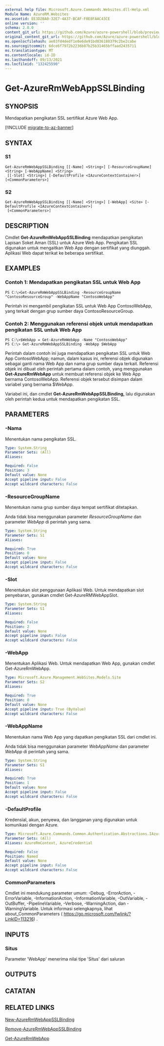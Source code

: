 ```yaml
---
external help file: Microsoft.Azure.Commands.Websites.dll-Help.xml
Module Name: AzureRM.Websites
ms.assetid: EE3D2BA0-32E7-4A37-BCAF-F0E8FAAC43CE
online version: ''
schema: 2.0.0
content_git_url: https://github.com/Azure/azure-powershell/blob/preview/src/ResourceManager/Websites/Commands.Websites/help/Get-AzureRmWebAppSSLBinding.md
original_content_git_url: https://github.com/Azure/azure-powershell/blob/preview/src/ResourceManager/Websites/Commands.Websites/help/Get-AzureRmWebAppSSLBinding.md
ms.openlocfilehash: ae03fd4dedf1e0e6de91bd036180379c2be2cabe
ms.sourcegitcommit: 6dce6f7972b2236b87b25b31465bffaad2435711
ms.translationtype: MT
ms.contentlocale: id-ID
ms.lasthandoff: 09/13/2021
ms.locfileid: "132425590"
---
```

# Get-AzureRmWebAppSSLBinding

## SYNOPSIS
Mendapatkan pengikatan SSL sertifikat Azure Web App.

[!INCLUDE [migrate-to-az-banner](../../includes/migrate-to-az-banner.md)]

## SYNTAX

### S1
```
Get-AzureRmWebAppSSLBinding [[-Name] <String>] [-ResourceGroupName] <String> [-WebAppName] <String>
 [[-Slot] <String>] [-DefaultProfile <IAzureContextContainer>] [<CommonParameters>]
```

### S2
```
Get-AzureRmWebAppSSLBinding [[-Name] <String>] [-WebApp] <Site> [-DefaultProfile <IAzureContextContainer>]
 [<CommonParameters>]
```

## DESCRIPTION
Cmdlet **Get-AzureRmWebAppSSLBinding** mendapatkan pengikatan Lapisan Soket Aman (SSL) untuk Azure Web App.
Pengikatan SSL digunakan untuk mengaitkan Web App dengan sertifikat yang diunggah.
Aplikasi Web dapat terikat ke beberapa sertifikat.

## EXAMPLES

### Contoh 1: Mendapatkan pengikatan SSL untuk Web App
```
PS C:\>Get-AzureRmWebAppSSLBinding -ResourceGroupName "ContosoResourceGroup" -WebAppName "ContosoWebApp"
```

Perintah ini mengambil pengikatan SSL untuk Web App ContosoWebApp, yang terkait dengan grup sumber daya ContosoResourceGroup.

### Contoh 2: Menggunakan referensi objek untuk mendapatkan pengikatan SSL untuk Web App
```
PS C:\>$WebApp = Get-AzureRmWebApp -Name "ContosoWebApp"
PS C:\> Get-AzureRmWebAppSSLBinding -WebApp $WebApp
```

Perintah dalam contoh ini juga mendapatkan pengikatan SSL untuk Web App ContosoWebApp; namun, dalam kasus ini, referensi objek digunakan sebagai ganti nama Web App dan nama grup sumber daya terkait.
Referensi objek ini dibuat oleh perintah pertama dalam contoh, yang menggunakan **Get-AzureRmWebApp** untuk membuat referensi objek ke Web App bernama ContosoWebApp.
Referensi objek tersebut disimpan dalam variabel yang bernama $WebApp.

Variabel ini, dan cmdlet **Get-AzureRmWebAppSSLBinding,** lalu digunakan oleh perintah kedua untuk mendapatkan pengikatan SSL.

## PARAMETERS

### -Nama
Menentukan nama pengikatan SSL.

```yaml
Type: System.String
Parameter Sets: (All)
Aliases: 

Required: False
Position: 3
Default value: None
Accept pipeline input: False
Accept wildcard characters: False
```

### -ResourceGroupName
Menentukan nama grup sumber daya tempat sertifikat ditetapkan.

Anda tidak bisa menggunakan parameter *ResourceGroupName* dan parameter *WebApp* di perintah yang sama.

```yaml
Type: System.String
Parameter Sets: S1
Aliases: 

Required: True
Position: 0
Default value: None
Accept pipeline input: False
Accept wildcard characters: False
```

### -Slot
Menentukan slot penggunaan Aplikasi Web.
Untuk mendapatkan slot penyebaran, gunakan cmdlet Get-AzureRMWebAppSlot.

```yaml
Type: System.String
Parameter Sets: S1
Aliases: 

Required: False
Position: 2
Default value: None
Accept pipeline input: False
Accept wildcard characters: False
```

### -WebApp
Menentukan Aplikasi Web.
Untuk mendapatkan Web App, gunakan cmdlet Get-AzureRmWebApp.

```yaml
Type: Microsoft.Azure.Management.WebSites.Models.Site
Parameter Sets: S2
Aliases: 

Required: True
Position: 0
Default value: None
Accept pipeline input: True (ByValue)
Accept wildcard characters: False
```

### -WebAppName
Menentukan nama Web App yang dapatkan pengikatan SSL dari cmdlet ini.

Anda tidak bisa menggunakan parameter *WebAppName* dan parameter *WebApp* di perintah yang sama.

```yaml
Type: System.String
Parameter Sets: S1
Aliases: 

Required: True
Position: 1
Default value: None
Accept pipeline input: False
Accept wildcard characters: False
```

### -DefaultProfile
Kredensial, akun, penyewa, dan langganan yang digunakan untuk komunikasi dengan Azure.

```yaml
Type: Microsoft.Azure.Commands.Common.Authentication.Abstractions.IAzureContextContainer
Parameter Sets: (All)
Aliases: AzureRmContext, AzureCredential

Required: False
Position: Named
Default value: None
Accept pipeline input: False
Accept wildcard characters: False
```

### CommonParameters
Cmdlet ini mendukung parameter umum: -Debug, -ErrorAction, -ErrorVariable, -InformationAction, -InformationVariable, -OutVariable, -OutBuffer, -PipelineVariable, -Verbose, -WarningAction, dan -WarningVariable. Untuk informasi selengkapnya, lihat about_CommonParameters ( https://go.microsoft.com/fwlink/?LinkID=113216) .

## INPUTS

### Situs
Parameter 'WebApp' menerima nilai tipe 'Situs' dari saluran

## OUTPUTS

## CATATAN

## RELATED LINKS

[New-AzureRmWebAppSSLBinding](./New-AzureRmWebAppSSLBinding.md)

[Remove-AzureRmWebAppSSLBinding](./Remove-AzureRmWebAppSSLBinding.md)

[Get-AzureRmWebApp](./Get-AzureRmWebApp.md)


